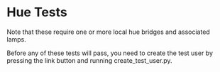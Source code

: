 Hue Tests
=========

Note that these require one or more local hue bridges and associated lamps.

Before any of these tests will pass, you need to create the test user
by pressing the link button and running create_test_user.py.
